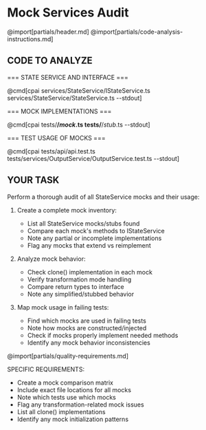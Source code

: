 # Mock Services Audit

@import[partials/header.md]
@import[partials/code-analysis-instructions.md]

## CODE TO ANALYZE

=== STATE SERVICE AND INTERFACE ===

@cmd[cpai services/StateService/IStateService.ts services/StateService/StateService.ts --stdout]

=== MOCK IMPLEMENTATIONS ===

@cmd[cpai tests/**/*mock*.ts tests/**/*stub*.ts --stdout]

=== TEST USAGE OF MOCKS ===

@cmd[cpai tests/api/api.test.ts tests/services/OutputService/OutputService.test.ts --stdout]

## YOUR TASK

Perform a thorough audit of all StateService mocks and their usage:

1. Create a complete mock inventory:
   - List all StateService mocks/stubs found
   - Compare each mock's methods to IStateService
   - Note any partial or incomplete implementations
   - Flag any mocks that extend vs reimplement

2. Analyze mock behavior:
   - Check clone() implementation in each mock
   - Verify transformation mode handling
   - Compare return types to interface
   - Note any simplified/stubbed behavior

3. Map mock usage in failing tests:
   - Find which mocks are used in failing tests
   - Note how mocks are constructed/injected
   - Check if mocks properly implement needed methods
   - Identify any mock behavior inconsistencies

@import[partials/quality-requirements.md]

SPECIFIC REQUIREMENTS:

- Create a mock comparison matrix
- Include exact file locations for all mocks
- Note which tests use which mocks
- Flag any transformation-related mock issues
- List all clone() implementations
- Identify any mock initialization patterns 